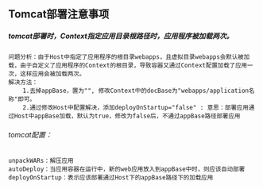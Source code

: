 ## Tomcat部署注意事项

##### tomcat部署时，Context指定应用目录根路径时，应用程序被加载两次。

    问题分析：由于Host中指定了应用程序的根目录webapps，且虚拟目录webapps会默认被加载，由于自定义了应用程序的Context的根目录，导致容器又通过Context配置加载了应用一次，这样应用会被加载两次。
    解决方法：
    	1.去掉appBase，置为"", 修改Context中的docBase为"webapps/application名称"即可。
    	2.通过修改Host中配置解决，添加deployOnStartup="false" : 意思：部署应用通过Host中appBase加载，默认为true，修改为false后，不通过appBase路径部署应用


###### tomcat配置：

	unpackWARs：解压应用
    autoDeploy：当应用容器在运行中，新的web应用放入到appBase中时，则应该自动部署
    deployOnStartup：表示应该部署通过Host下的appBase路径下的加载应用